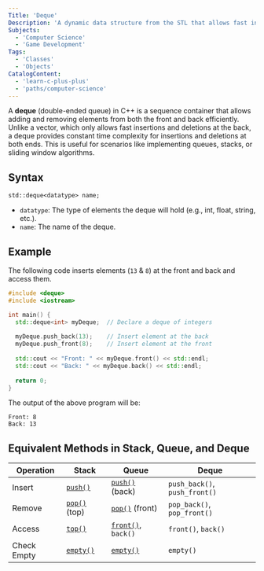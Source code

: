 ```yaml
---
Title: 'Deque'
Description: 'A dynamic data structure from the STL that allows fast insertion and deletion of elements from both the front and back.'
Subjects:
  - 'Computer Science'
  - 'Game Development'
Tags:
  - 'Classes'
  - 'Objects'
CatalogContent:
  - 'learn-c-plus-plus'
  - 'paths/computer-science'
---
```



A **deque** (double-ended queue) in C++ is a sequence container that allows adding and removing elements from both the front and back efficiently. Unlike a vector, which only allows fast insertions and deletions at the back, a deque provides constant time complexity for insertions and deletions at both ends. This is useful for scenarios like implementing queues, stacks, or sliding window algorithms. 

## Syntax

```pseudo
std::deque<datatype> name;
```

- `datatype`: The type of elements the deque will hold (e.g., int, float, string, etc.).
- `name`: The name of the deque.

## Example

The following code inserts elements (`13` & `8`) at the front and back and access them.

```cpp
#include <deque>
#include <iostream>

int main() {
  std::deque<int> myDeque;  // Declare a deque of integers
    
  myDeque.push_back(13);    // Insert element at the back
  myDeque.push_front(8);    // Insert element at the front
    
  std::cout << "Front: " << myDeque.front() << std::endl;
  std::cout << "Back: " << myDeque.back() << std::endl;  
    
  return 0;
}
```

The output of the above program will be:

```shell
Front: 8
Back: 13
```

## Equivalent Methods in Stack, Queue, and Deque

| Operation      | Stack             | Queue                | Deque                      |
|----------------|-------------------|----------------------|----------------------------|
| Insert         | [`push()`](https://www.codecademy.com/resources/docs/cpp/stacks/push)           | [`push()`](https://www.codecademy.com/resources/docs/cpp/queues/push) (back)       | `push_back()`, `push_front()` |
| Remove         | [`pop()`](https://www.codecademy.com/resources/docs/cpp/stacks/pop) (top)      | [`pop()`](https://www.codecademy.com/resources/docs/cpp/queues/pop) (front)       | `pop_back()`, `pop_front()` |
| Access         | [`top()`](https://www.codecademy.com/resources/docs/cpp/stacks/top)            | [`front()`](https://www.codecademy.com/resources/docs/cpp/queues/front), `back()`   | `front()`, `back()`         |
| Check Empty    | [`empty()`](https://www.codecademy.com/resources/docs/cpp/stacks/empty)          | [`empty()`](https://www.codecademy.com/resources/docs/cpp/queues/empty)            | `empty()`                  |
